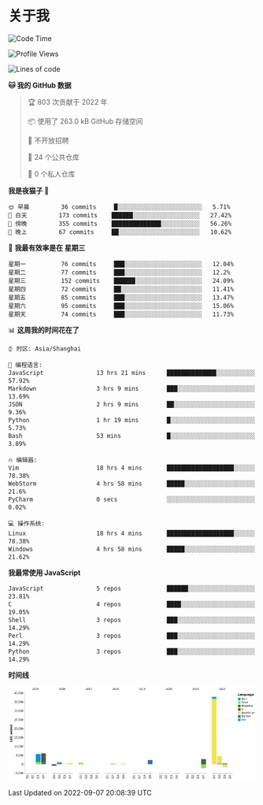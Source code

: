 # 关于我

<!--START_SECTION:waka-->
![Code Time](http://img.shields.io/badge/Code%20Time-626%20hrs%2036%20mins-blue)

![Profile Views](http://img.shields.io/badge/%E4%B8%AA%E4%BA%BA%E8%B5%84%E6%96%99%E8%A7%82%E7%9C%8B%E6%AC%A1%E6%95%B0-5-blue)

![Lines of code](https://img.shields.io/badge/%E4%BB%8E%E3%80%8CHello%20World%E3%80%8D%E8%B5%B7%E6%88%91%E5%B7%B2%E7%BB%8F%E5%86%99%E4%BA%86-59%20Thousand%20%E8%A1%8C%E4%BB%A3%E7%A0%81-blue)

**🐱 我的 GitHub 数据** 

> 🏆 803 次贡献于 2022 年
 > 
> 📦  使用了 263.0 kB GitHub 存储空间 
 > 
> 🚫 不开放招聘
 > 
> 📜 24 个公共仓库 
 > 
> 🔑 0 个私人仓库  
 > 
**我是夜猫子 🦉** 

```text
🌞 早晨         36 commits     █░░░░░░░░░░░░░░░░░░░░░░░░   5.71% 
🌆 白天         173 commits    ██████░░░░░░░░░░░░░░░░░░░   27.42% 
🌃 傍晚         355 commits    ██████████████░░░░░░░░░░░   56.26% 
🌙 晚上         67 commits     ██░░░░░░░░░░░░░░░░░░░░░░░   10.62%

```
📅 **我最有效率是在 星期三** 

```text
星期一          76 commits     ███░░░░░░░░░░░░░░░░░░░░░░   12.04% 
星期二          77 commits     ███░░░░░░░░░░░░░░░░░░░░░░   12.2% 
星期三          152 commits    ██████░░░░░░░░░░░░░░░░░░░   24.09% 
星期四          72 commits     ██░░░░░░░░░░░░░░░░░░░░░░░   11.41% 
星期五          85 commits     ███░░░░░░░░░░░░░░░░░░░░░░   13.47% 
星期六          95 commits     ███░░░░░░░░░░░░░░░░░░░░░░   15.06% 
星期天          74 commits     ███░░░░░░░░░░░░░░░░░░░░░░   11.73%

```


📊 **这周我的时间花在了** 

```text
⌚︎ 时区: Asia/Shanghai

💬 编程语言: 
JavaScript               13 hrs 21 mins      ██████████████░░░░░░░░░░░   57.92% 
Markdown                 3 hrs 9 mins        ███░░░░░░░░░░░░░░░░░░░░░░   13.69% 
JSON                     2 hrs 9 mins        ██░░░░░░░░░░░░░░░░░░░░░░░   9.36% 
Python                   1 hr 19 mins        █░░░░░░░░░░░░░░░░░░░░░░░░   5.73% 
Bash                     53 mins             █░░░░░░░░░░░░░░░░░░░░░░░░   3.89%

🔥 编辑器: 
Vim                      18 hrs 4 mins       ███████████████████░░░░░░   78.38% 
WebStorm                 4 hrs 58 mins       █████░░░░░░░░░░░░░░░░░░░░   21.6% 
PyCharm                  0 secs              ░░░░░░░░░░░░░░░░░░░░░░░░░   0.02%

💻 操作系统: 
Linux                    18 hrs 4 mins       ███████████████████░░░░░░   78.38% 
Windows                  4 hrs 58 mins       █████░░░░░░░░░░░░░░░░░░░░   21.62%

```

**我最常使用 JavaScript** 

```text
JavaScript               5 repos             ██████░░░░░░░░░░░░░░░░░░░   23.81% 
C                        4 repos             ████░░░░░░░░░░░░░░░░░░░░░   19.05% 
Shell                    3 repos             ███░░░░░░░░░░░░░░░░░░░░░░   14.29% 
Perl                     3 repos             ███░░░░░░░░░░░░░░░░░░░░░░   14.29% 
Python                   3 repos             ███░░░░░░░░░░░░░░░░░░░░░░   14.29%

```


**时间线**

![Chart not found](https://raw.githubusercontent.com/Arondight/Arondight/master/charts/bar_graph.png) 


 Last Updated on 2022-09-07 20:08:39 UTC
<!--END_SECTION:waka-->
